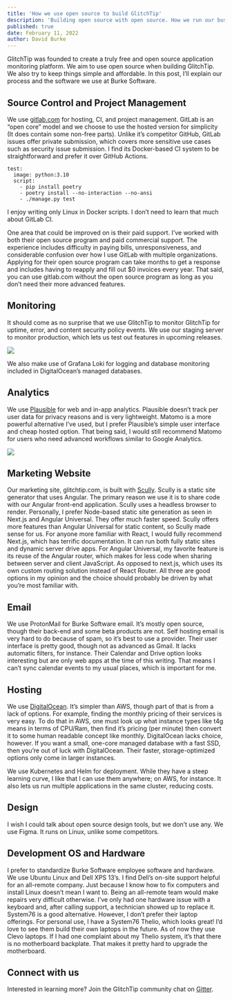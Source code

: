 ```yaml
---
title: 'How we use open source to build GlitchTip'
description: 'Building open source with open source. How we run our business and a mini review of the software we use.'
published: true
date: February 11, 2022
author: David Burke
---
```


GlitchTip was founded to create a truly free and open source application monitoring platform. We aim to use open source when building GlitchTip. We also try to keep things simple and affordable. In this post, I’ll explain our process and the software we use at Burke Software.

## Source Control and Project Management

We use [gitlab.com](https://gitlab.com/glitchtip/) for hosting, CI, and project management. GitLab is an “open core” model and we choose to use the hosted version for simplicity (It does contain some non-free parts). Unlike it’s competitor GitHub, GitLab issues offer private submission, which covers more sensitive use cases such as security issue submission. I find its Docker-based CI system to be straightforward and prefer it over GitHub Actions.

```
test:
  image: python:3.10
  script:
    - pip install poetry
    - poetry install --no-interaction --no-ansi
    - ./manage.py test
```

I enjoy writing only Linux in Docker scripts. I don’t need to learn that much about GitLab CI.

One area that could be improved on is their paid support. I’ve worked with both their open source program and paid commercial support. The experience includes difficulty in paying bills, unresponsiveness, and considerable confusion over how I use GitLab with multiple organizations. Applying for their open source program can take months to get a response and includes having to reapply and fill out $0 invoices every year. That said, you can use gitlab.com without the open source program as long as you don’t need their more advanced features.

## Monitoring

It should come as no surprise that we use GlitchTip to monitor GlitchTip for uptime, error, and content security policy events. We use our staging server to monitor production, which lets us test out features in upcoming releases.

![](/assets/blog-images/gt-uptime.png)

We also make use of Grafana Loki for logging and database monitoring included in DigitalOcean’s managed databases.

## Analytics

We use [Plausible](https://plausible.io) for web and in-app analytics. Plausible doesn’t track per user data for privacy reasons and is very lightweight. Matomo is a more powerful alternative I’ve used, but I prefer Plausible’s simple user interface and cheap hosted option. That being said, I would still recommend Matomo for users who need advanced workflows similar to Google Analytics.

![](/assets/blog-images/plausible.png)

## Marketing Website

Our marketing site, glitchtip.com, is built with [Scully](https://scully.io). Scully is a static site generator that uses Angular. The primary reason we use it is to share code with our Angular front-end application. Scully uses a headless browser to render. Personally, I prefer Node-based static site generation as seen in Next.js and Angular Universal. They offer much faster speed. Scully offers more features than Angular Universal for static content, so Scully made sense for us. For anyone more familiar with React, I would fully recommend Next.js, which has terrific documentation. It can run both fully static sites and dynamic server drive apps. For Angular Universal, my favorite feature is its reuse of the Angular router, which makes for less code when sharing between server and client JavaScript. As opposed to next.js, which uses its own custom routing solution instead of React Router. All three are good options in my opinion and the choice should probably be driven by what you’re most familiar with.

## Email

We use ProtonMail for Burke Software email. It’s mostly open source, though their back-end and some beta products are not. Self hosting email is very hard to do because of spam, so it’s best to use a provider. Their user interface is pretty good, though not as advanced as Gmail. It lacks automatic filters, for instance. Their Calendar and Drive option looks interesting but are only web apps at the time of this writing. That means I can’t sync calendar events to my usual places, which is important for me.

## Hosting

We use [DigitalOcean](https://m.do.co/c/7e90b8fb37f8). It’s simpler than AWS, though part of that is from a lack of options. For example, finding the monthly pricing of their services is very easy. To do that in AWS, one must look up what instance types like t4g means in terms of CPU/Ram, then find it’s pricing (per minute) then convert it to some human readable concept like monthly. DigitalOcean lacks choice, however. If you want a small, one-core managed database with a fast SSD, then you’re out of luck with DigitalOcean. Their faster, storage-optimized options only come in larger instances.

We use Kubernetes and Helm for deployment. While they have a steep learning curve, I like that I can use them anywhere; on AWS, for instance. It also lets us run multiple applications in the same cluster, reducing costs.

## Design

I wish I could talk about open source design tools, but we don’t use any. We use Figma. It runs on Linux, unlike some competitors.

## Development OS and Hardware

I prefer to standardize Burke Software employee software and hardware. We use Ubuntu Linux and Dell XPS 13’s. I find Dell’s on-site support helpful for an all-remote company. Just because I know how to fix computers and install Linux doesn’t mean I want to. Being an all-remote team would make repairs very difficult otherwise. I’ve only had one hardware issue with a keyboard and, after calling support, a technician showed up to replace it. System76 is a good alternative. However, I don’t prefer their laptop offerings. For personal use, I have a System76 Thelio, which looks great! I’d love to see them build their own laptops in the future. As of now they use Clevo laptops. If I had one complaint about my Thelio system, it’s that there is no motherboard backplate. That makes it pretty hard to upgrade the motherboard.

## Connect with us

Interested in learning more? Join the GlitchTip community chat on [Gitter](https://gitter.im/GlitchTip/community).
